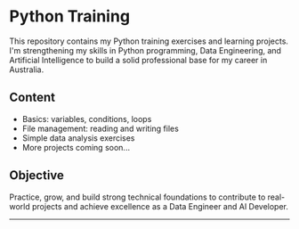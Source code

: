 # Python Training

This repository contains my Python training exercises and learning projects.  
I'm strengthening my skills in Python programming, Data Engineering, and Artificial Intelligence to build a solid professional base for my career in Australia.

## Content

- Basics: variables, conditions, loops
- File management: reading and writing files
- Simple data analysis exercises
- More projects coming soon...

## Objective

Practice, grow, and build strong technical foundations to contribute to real-world projects and achieve excellence as a Data Engineer and AI Developer.

---